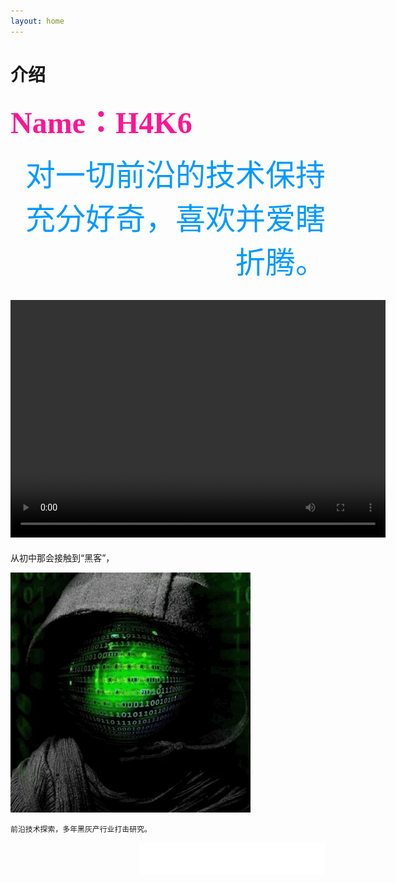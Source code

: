 ```yaml
---
layout: home
---
```


 # **介绍**

**<font color=DeepPink size=33 face="黑体">Name：H4K6</font>**


<font color=#0099ff size=30 face="黑体">
<div align=right>对一切前沿的技术保持充分好奇，喜欢并爱瞎折腾。</div>
</font>

<video src="/public/video/H4K6ATT.mp4" width="600px" height="380px" controls="controls"></video>
---
从初中那会接触到“黑客”，

![smiley](/public/picture/giphy.webp)


```
前沿技术探索，多年黑灰产行业打击研究。
```
<div align=right><iframe frameborder="no" border="0" marginwidth="0" marginheight="0" width=298 height=52 src="//music.163.com/outchain/player?type=2&id=1439704663&auto=1&height=32"></iframe></div>

